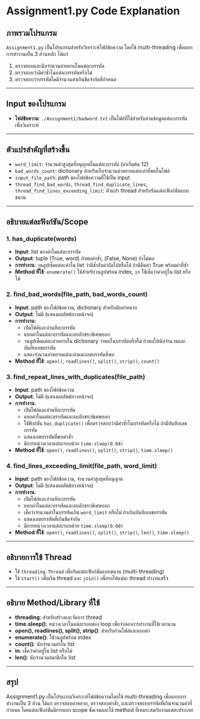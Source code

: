 # Assignment1.py Code Explanation

## ภาพรวมโปรแกรม
`Assignment1.py` เป็นโปรแกรมสำหรับวิเคราะห์ไฟล์ข้อความ โดยใช้ multi-threading เพื่อแยกการทำงานเป็น 3 ส่วนหลัก ได้แก่
1. ตรวจสอบและนับจำนวนคำหยาบในแต่ละบรรทัด
2. ตรวจสอบว่ามีคำซ้ำในแต่ละบรรทัดหรือไม่
3. ตรวจสอบว่าบรรทัดใดมีจำนวนคำเกินขีดจำกัดที่กำหนด

---

## Input ของโปรแกรม
- **ไฟล์ข้อความ**: `./Assignment1/badword.txt` เป็นไฟล์ที่ใช้สำหรับอ่านข้อมูลแต่ละบรรทัดเพื่อวิเคราะห์

---

## ตัวแปรสำคัญที่สร้างขึ้น
- `word_limit`: จำนวนคำสูงสุดที่อนุญาตในแต่ละบรรทัด (ค่าเริ่มต้น 12)
- `bad_words_count`: dictionary สำหรับเก็บจำนวนคำหยาบแต่ละคำที่พบในไฟล์
- `input_file_path`: path ของไฟล์ข้อความที่ใช้เป็น input
- `thread_find_bad_words`, `thread_find_duplicate_lines`, `thread_find_lines_exceeding_limit`: ตัวแปร thread สำหรับรันแต่ละฟังก์ชันแบบขนาน

---

## อธิบายแต่ละฟังก์ชัน/Scope

### 1. has_duplicate(words)
- **Input**: list ของคำในแต่ละบรรทัด
- **Output**: tuple (True, word) ถ้าพบคำซ้ำ, (False, None) ถ้าไม่พบ
- **การทำงาน**: วนลูปเช็คแต่ละคำใน list ว่ามีซ้ำกับคำถัดไปหรือไม่ ถ้ามีคืนค่า True พร้อมคำที่ซ้ำ
- **Method ที่ใช้**: `enumerate()` ใช้สำหรับวนลูปพร้อม index, `in` ใช้เช็คว่าคำอยู่ใน list หรือไม่

### 2. find_bad_words(file_path, bad_words_count)
- **Input**: path ของไฟล์ข้อความ, dictionary สำหรับนับคำหยาบ
- **Output**: ไม่มี (แสดงผลลัพธ์ทางหน้าจอ)
- **การทำงาน**:
    - เปิดไฟล์และอ่านทีละบรรทัด
    - แยกคำในแต่ละบรรทัดและลบอักขระพิเศษออก
    - วนลูปเช็คแต่ละคำหยาบใน dictionary ว่าพบในบรรทัดหรือไม่ ถ้าพบให้นับจำนวนและบันทึกเลขบรรทัด
    - แสดงจำนวนคำหยาบแต่ละคำและเลขบรรทัดที่พบ
- **Method ที่ใช้**: `open()`, `readlines()`, `split()`, `strip()`, `count()`

### 3. find_repeat_lines_with_duplicates(file_path)
- **Input**: path ของไฟล์ข้อความ
- **Output**: ไม่มี (แสดงผลลัพธ์ทางหน้าจอ)
- **การทำงาน**:
    - เปิดไฟล์และอ่านทีละบรรทัด
    - แยกคำในแต่ละบรรทัดและลบอักขระพิเศษออก
    - ใช้ฟังก์ชัน `has_duplicate()` เพื่อตรวจสอบว่ามีคำซ้ำในบรรทัดหรือไม่ ถ้ามีบันทึกเลขบรรทัด
    - แสดงเลขบรรทัดที่พบคำซ้ำ
    - มีการหน่วงเวลาแต่ละรอบด้วย `time.sleep(0.04)`
- **Method ที่ใช้**: `open()`, `readlines()`, `split()`, `strip()`, `time.sleep()`

### 4. find_lines_exceeding_limit(file_path, word_limit)
- **Input**: path ของไฟล์ข้อความ, จำนวนคำสูงสุดที่อนุญาต
- **Output**: ไม่มี (แสดงผลลัพธ์ทางหน้าจอ)
- **การทำงาน**:
    - เปิดไฟล์และอ่านทีละบรรทัด
    - แยกคำในแต่ละบรรทัดและลบอักขระพิเศษออก
    - เช็คว่าจำนวนคำในบรรทัดเกิน `word_limit` หรือไม่ ถ้าเกินบันทึกเลขบรรทัด
    - แสดงเลขบรรทัดที่เกินขีดจำกัด
    - มีการหน่วงเวลาแต่ละรอบด้วย `time.sleep(0.08)`
- **Method ที่ใช้**: `open()`, `readlines()`, `split()`, `strip()`, `len()`, `time.sleep()`

---

## อธิบายการใช้ Thread
- ใช้ `threading.Thread` เพื่อรันแต่ละฟังก์ชันแบบขนาน (multi-threading)
- ใช้ `start()` เพื่อเริ่ม thread และ `join()` เพื่อรอให้แต่ละ thread ทำงานเสร็จ

---

## อธิบาย Method/Library ที่ใช้
- **threading**: สำหรับสร้างและจัดการ thread
- **time.sleep()**: หน่วงเวลาในแต่ละรอบของ loop เพื่อจำลองการทำงานที่ใช้เวลานาน
- **open(), readlines(), split(), strip()**: สำหรับอ่านไฟล์และแยกคำ
- **enumerate()**: ใช้วนลูปพร้อม index
- **count()**: นับจำนวนคำใน list
- **in**: เช็คว่าคำอยู่ใน list หรือไม่
- **len()**: นับจำนวนสมาชิกใน list

---

## สรุป
Assignment1.py เป็นโปรแกรมวิเคราะห์ไฟล์ข้อความโดยใช้ multi-threading เพื่อแยกการทำงานเป็น 3 ส่วน ได้แก่ ตรวจสอบคำหยาบ, ตรวจสอบคำซ้ำ, และตรวจสอบบรรทัดที่เกินจำนวนคำที่กำหนด โดยแต่ละฟังก์ชันมีการแยก scope ชัดเจนและใช้ method ที่เหมาะสมกับงานแต่ละประเภท
